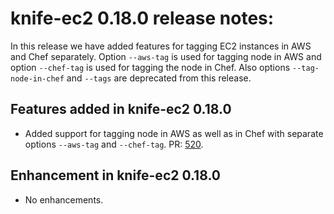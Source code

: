 <!---
This file is reset every time a new release is done. The contents of this file are for the currently unreleased version.

Example Note:

## Example Heading
Details about the thing that changed that needs to get included in the Release Notes in markdown.
-->

# knife-ec2 0.18.0 release notes:
In this release we have added features for tagging EC2 instances in AWS and Chef separately. Option `--aws-tag` is used for tagging node in AWS and option `--chef-tag` is used for tagging the node in Chef. Also options `--tag-node-in-chef` and `--tags` are deprecated from this release.

## Features added in knife-ec2 0.18.0
* Added support for tagging node in AWS as well as in Chef with separate options `--aws-tag` and `--chef-tag`. PR: [520](https://github.com/chef/knife-ec2/pull/520).

## Enhancement in knife-ec2 0.18.0
* No enhancements.
